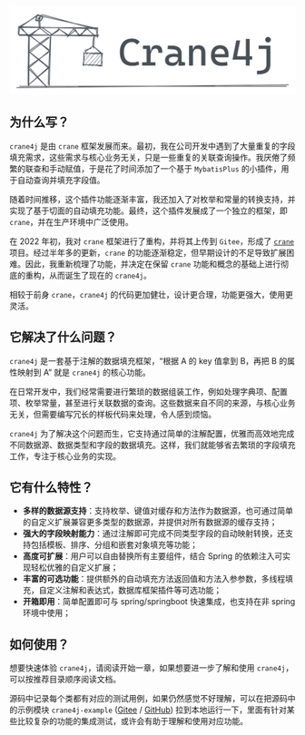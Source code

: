 ![image-20230220150040070](./image-20230220150040070.png)

## 为什么写？

`crane4j` 是由 `crane` 框架发展而来。最初，我在公司开发中遇到了大量重复的字段填充需求，这些需求与核心业务无关，只是一些重复的关联查询操作。我厌倦了频繁的联查和手动赋值，于是花了时间添加了一个基于 `MybatisPlus` 的小插件，用于自动查询并填充字段值。

随着时间推移，这个插件功能逐渐丰富，我还加入了对枚举和常量的转换支持，并实现了基于切面的自动填充功能。最终，这个插件发展成了一个独立的框架，即 `crane`，并在生产环境中广泛使用。

在 2022 年初，我对 `crane` 框架进行了重构，并将其上传到 `Gitee`，形成了 [`crane`](https://github.com/Createsequence/crane) 项目。经过半年多的更新，`crane` 的功能逐渐稳定，但早期设计的不足导致扩展困难。因此，我重新梳理了功能，并决定在保留 `crane` 功能和概念的基础上进行彻底的重构，从而诞生了现在的 `crane4j`。

相较于前身 `crane`，`crane4j` 的代码更加健壮，设计更合理，功能更强大，使用更灵活。

## 它解决了什么问题？

`crane4j` 是一套基于注解的数据填充框架，“根据 A 的 key 值拿到 B，再把 B 的属性映射到 A” 就是 `crane4j` 的核心功能。

在日常开发中，我们经常需要进行繁琐的数据组装工作，例如处理字典项、配置项、枚举常量，甚至进行关联数据的查询。这些数据来自不同的来源，与核心业务无关，但需要编写冗长的样板代码来处理，令人感到烦恼。

`crane4j` 为了解决这个问题而生，它支持通过简单的注解配置，优雅而高效地完成不同数据源、数据类型和字段的数据填充。这样，我们就能够省去繁琐的字段填充工作，专注于核心业务的实现。

## 它有什么特性？

- **多样的数据源支持**：支持枚举、键值对缓存和方法作为数据源，也可通过简单的自定义扩展兼容更多类型的数据源，并提供对所有数据源的缓存支持；
- **强大的字段映射能力**：通过注解即可完成不同类型字段的自动映射转换，还支持包括模板、排序、分组和嵌套对象填充等功能；
- **高度可扩展**：用户可以自由替换所有主要组件，结合 Spring 的依赖注入可实现轻松优雅的自定义扩展；
- **丰富的可选功能**：提供额外的自动填充方法返回值和方法入参参数，多线程填充，自定义注解和表达式，数据库框架插件等可选功能；
- **开箱即用**：简单配置即可与 spring/springboot 快速集成，也支持在非 spring 环境中使用；

## 如何使用？

想要快速体验 `crane4j`，请阅读开始一章，如果想要进一步了解和使用 `crane4j`，可以按推荐目录顺序阅读文档。

源码中记录每个类都有对应的测试用例，如果仍然感觉不好理解，可以在把源码中的示例模块 `crane4j-example` ([Gitee](https://gitee.com/CreateSequence/crane4j/tree/dev/crane4j-example) / [GitHub](https://github.com/opengoofy/crane4j/tree/dev/crane4j-example))  拉到本地运行一下，里面有针对某些比较复杂的功能的集成测试，或许会有助于理解和使用对应功能。
